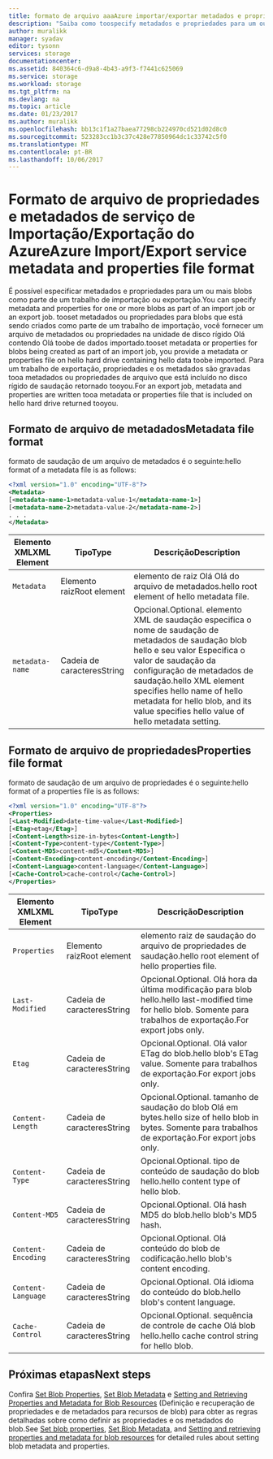 ```yaml
---
title: formato de arquivo aaaAzure importar/exportar metadados e propriedades | Microsoft Docs
description: "Saiba como toospecify metadados e propriedades para um ou mais blobs que fazem parte de uma importação ou exportação de trabalho."
author: muralikk
manager: syadav
editor: tysonn
services: storage
documentationcenter: 
ms.assetid: 840364c6-d9a8-4b43-a9f3-f7441c625069
ms.service: storage
ms.workload: storage
ms.tgt_pltfrm: na
ms.devlang: na
ms.topic: article
ms.date: 01/23/2017
ms.author: muralikk
ms.openlocfilehash: bb13c1f1a27baea77298cb224970cd521d02d8c0
ms.sourcegitcommit: 523283cc1b3c37c428e77850964dc1c33742c5f0
ms.translationtype: MT
ms.contentlocale: pt-BR
ms.lasthandoff: 10/06/2017
---
```

# <a name="azure-importexport-service-metadata-and-properties-file-format"></a><span data-ttu-id="0f3ef-103">Formato de arquivo de propriedades e metadados de serviço de Importação/Exportação do Azure</span><span class="sxs-lookup"><span data-stu-id="0f3ef-103">Azure Import/Export service metadata and properties file format</span></span>
<span data-ttu-id="0f3ef-104">É possível especificar metadados e propriedades para um ou mais blobs como parte de um trabalho de importação ou exportação.</span><span class="sxs-lookup"><span data-stu-id="0f3ef-104">You can specify metadata and properties for one or more blobs as part of an import job or an export job.</span></span> <span data-ttu-id="0f3ef-105">tooset metadados ou propriedades para blobs que está sendo criados como parte de um trabalho de importação, você fornecer um arquivo de metadados ou propriedades na unidade de disco rígido Olá contendo Olá toobe de dados importado.</span><span class="sxs-lookup"><span data-stu-id="0f3ef-105">tooset metadata or properties for blobs being created as part of an import job, you provide a metadata or properties file on hello hard drive containing hello data toobe imported.</span></span> <span data-ttu-id="0f3ef-106">Para um trabalho de exportação, propriedades e os metadados são gravadas tooa metadados ou propriedades de arquivo que está incluído no disco rígido de saudação retornado tooyou.</span><span class="sxs-lookup"><span data-stu-id="0f3ef-106">For an export job, metadata and properties are written tooa metadata or properties file that is included on hello hard drive returned tooyou.</span></span>  
  
## <a name="metadata-file-format"></a><span data-ttu-id="0f3ef-107">Formato de arquivo de metadados</span><span class="sxs-lookup"><span data-stu-id="0f3ef-107">Metadata file format</span></span>  
<span data-ttu-id="0f3ef-108">formato de saudação de um arquivo de metadados é o seguinte:</span><span class="sxs-lookup"><span data-stu-id="0f3ef-108">hello format of a metadata file is as follows:</span></span>  
  
```xml
<?xml version="1.0" encoding="UTF-8"?>  
<Metadata>  
[<metadata-name-1>metadata-value-1</metadata-name-1>]  
[<metadata-name-2>metadata-value-2</metadata-name-2>]  
. . .  
</Metadata>  
```
  
|<span data-ttu-id="0f3ef-109">Elemento XML</span><span class="sxs-lookup"><span data-stu-id="0f3ef-109">XML Element</span></span>|<span data-ttu-id="0f3ef-110">Tipo</span><span class="sxs-lookup"><span data-stu-id="0f3ef-110">Type</span></span>|<span data-ttu-id="0f3ef-111">Descrição</span><span class="sxs-lookup"><span data-stu-id="0f3ef-111">Description</span></span>|  
|-----------------|----------|-----------------|  
|`Metadata`|<span data-ttu-id="0f3ef-112">Elemento raiz</span><span class="sxs-lookup"><span data-stu-id="0f3ef-112">Root element</span></span>|<span data-ttu-id="0f3ef-113">elemento de raiz Olá Olá do arquivo de metadados.</span><span class="sxs-lookup"><span data-stu-id="0f3ef-113">hello root element of hello metadata file.</span></span>|  
|`metadata-name`|<span data-ttu-id="0f3ef-114">Cadeia de caracteres</span><span class="sxs-lookup"><span data-stu-id="0f3ef-114">String</span></span>|<span data-ttu-id="0f3ef-115">Opcional.</span><span class="sxs-lookup"><span data-stu-id="0f3ef-115">Optional.</span></span> <span data-ttu-id="0f3ef-116">elemento XML de saudação especifica o nome de saudação de metadados de saudação blob hello e seu valor Especifica o valor de saudação da configuração de metadados de saudação.</span><span class="sxs-lookup"><span data-stu-id="0f3ef-116">hello XML element specifies hello name of hello metadata for hello blob, and its value specifies hello value of hello metadata setting.</span></span>|  
  
## <a name="properties-file-format"></a><span data-ttu-id="0f3ef-117">Formato de arquivo de propriedades</span><span class="sxs-lookup"><span data-stu-id="0f3ef-117">Properties file format</span></span>  
<span data-ttu-id="0f3ef-118">formato de saudação de um arquivo de propriedades é o seguinte:</span><span class="sxs-lookup"><span data-stu-id="0f3ef-118">hello format of a properties file is as follows:</span></span>  
  
```xml
<?xml version="1.0" encoding="UTF-8"?>  
<Properties>  
[<Last-Modified>date-time-value</Last-Modified>]  
[<Etag>etag</Etag>]  
[<Content-Length>size-in-bytes<Content-Length>]  
[<Content-Type>content-type</Content-Type>]  
[<Content-MD5>content-md5</Content-MD5>]  
[<Content-Encoding>content-encoding</Content-Encoding>]  
[<Content-Language>content-language</Content-Language>]  
[<Cache-Control>cache-control</Cache-Control>]  
</Properties>  
```
  
|<span data-ttu-id="0f3ef-119">Elemento XML</span><span class="sxs-lookup"><span data-stu-id="0f3ef-119">XML Element</span></span>|<span data-ttu-id="0f3ef-120">Tipo</span><span class="sxs-lookup"><span data-stu-id="0f3ef-120">Type</span></span>|<span data-ttu-id="0f3ef-121">Descrição</span><span class="sxs-lookup"><span data-stu-id="0f3ef-121">Description</span></span>|  
|-----------------|----------|-----------------|  
|`Properties`|<span data-ttu-id="0f3ef-122">Elemento raiz</span><span class="sxs-lookup"><span data-stu-id="0f3ef-122">Root element</span></span>|<span data-ttu-id="0f3ef-123">elemento raiz de saudação do arquivo de propriedades de saudação.</span><span class="sxs-lookup"><span data-stu-id="0f3ef-123">hello root element of hello properties file.</span></span>|  
|`Last-Modified`|<span data-ttu-id="0f3ef-124">Cadeia de caracteres</span><span class="sxs-lookup"><span data-stu-id="0f3ef-124">String</span></span>|<span data-ttu-id="0f3ef-125">Opcional.</span><span class="sxs-lookup"><span data-stu-id="0f3ef-125">Optional.</span></span> <span data-ttu-id="0f3ef-126">Olá hora da última modificação para blob hello.</span><span class="sxs-lookup"><span data-stu-id="0f3ef-126">hello last-modified time for hello blob.</span></span> <span data-ttu-id="0f3ef-127">Somente para trabalhos de exportação.</span><span class="sxs-lookup"><span data-stu-id="0f3ef-127">For export jobs only.</span></span>|  
|`Etag`|<span data-ttu-id="0f3ef-128">Cadeia de caracteres</span><span class="sxs-lookup"><span data-stu-id="0f3ef-128">String</span></span>|<span data-ttu-id="0f3ef-129">Opcional.</span><span class="sxs-lookup"><span data-stu-id="0f3ef-129">Optional.</span></span> <span data-ttu-id="0f3ef-130">Olá valor ETag do blob.</span><span class="sxs-lookup"><span data-stu-id="0f3ef-130">hello blob's ETag value.</span></span> <span data-ttu-id="0f3ef-131">Somente para trabalhos de exportação.</span><span class="sxs-lookup"><span data-stu-id="0f3ef-131">For export jobs only.</span></span>|  
|`Content-Length`|<span data-ttu-id="0f3ef-132">Cadeia de caracteres</span><span class="sxs-lookup"><span data-stu-id="0f3ef-132">String</span></span>|<span data-ttu-id="0f3ef-133">Opcional.</span><span class="sxs-lookup"><span data-stu-id="0f3ef-133">Optional.</span></span> <span data-ttu-id="0f3ef-134">tamanho de saudação do blob Olá em bytes.</span><span class="sxs-lookup"><span data-stu-id="0f3ef-134">hello size of hello blob in bytes.</span></span> <span data-ttu-id="0f3ef-135">Somente para trabalhos de exportação.</span><span class="sxs-lookup"><span data-stu-id="0f3ef-135">For export jobs only.</span></span>|  
|`Content-Type`|<span data-ttu-id="0f3ef-136">Cadeia de caracteres</span><span class="sxs-lookup"><span data-stu-id="0f3ef-136">String</span></span>|<span data-ttu-id="0f3ef-137">Opcional.</span><span class="sxs-lookup"><span data-stu-id="0f3ef-137">Optional.</span></span> <span data-ttu-id="0f3ef-138">tipo de conteúdo de saudação do blob hello.</span><span class="sxs-lookup"><span data-stu-id="0f3ef-138">hello content type of hello blob.</span></span>|  
|`Content-MD5`|<span data-ttu-id="0f3ef-139">Cadeia de caracteres</span><span class="sxs-lookup"><span data-stu-id="0f3ef-139">String</span></span>|<span data-ttu-id="0f3ef-140">Opcional.</span><span class="sxs-lookup"><span data-stu-id="0f3ef-140">Optional.</span></span> <span data-ttu-id="0f3ef-141">Olá hash MD5 do blob.</span><span class="sxs-lookup"><span data-stu-id="0f3ef-141">hello blob's MD5 hash.</span></span>|  
|`Content-Encoding`|<span data-ttu-id="0f3ef-142">Cadeia de caracteres</span><span class="sxs-lookup"><span data-stu-id="0f3ef-142">String</span></span>|<span data-ttu-id="0f3ef-143">Opcional.</span><span class="sxs-lookup"><span data-stu-id="0f3ef-143">Optional.</span></span> <span data-ttu-id="0f3ef-144">Olá conteúdo do blob de codificação.</span><span class="sxs-lookup"><span data-stu-id="0f3ef-144">hello blob's content encoding.</span></span>|  
|`Content-Language`|<span data-ttu-id="0f3ef-145">Cadeia de caracteres</span><span class="sxs-lookup"><span data-stu-id="0f3ef-145">String</span></span>|<span data-ttu-id="0f3ef-146">Opcional.</span><span class="sxs-lookup"><span data-stu-id="0f3ef-146">Optional.</span></span> <span data-ttu-id="0f3ef-147">Olá idioma do conteúdo do blob.</span><span class="sxs-lookup"><span data-stu-id="0f3ef-147">hello blob's content language.</span></span>|  
|`Cache-Control`|<span data-ttu-id="0f3ef-148">Cadeia de caracteres</span><span class="sxs-lookup"><span data-stu-id="0f3ef-148">String</span></span>|<span data-ttu-id="0f3ef-149">Opcional.</span><span class="sxs-lookup"><span data-stu-id="0f3ef-149">Optional.</span></span> <span data-ttu-id="0f3ef-150">sequência de controle de cache Olá blob hello.</span><span class="sxs-lookup"><span data-stu-id="0f3ef-150">hello cache control string for hello blob.</span></span>|  

## <a name="next-steps"></a><span data-ttu-id="0f3ef-151">Próximas etapas</span><span class="sxs-lookup"><span data-stu-id="0f3ef-151">Next steps</span></span>

<span data-ttu-id="0f3ef-152">Confira [Set Blob Properties](/rest/api/storageservices/set-blob-properties), [Set Blob Metadata](/rest/api/storageservices/set-blob-metadata) e [Setting and Retrieving Properties and Metadata for Blob Resources](/rest/api/storageservices/setting-and-retrieving-properties-and-metadata-for-blob-resources) (Definição e recuperação de propriedades e de metadados para recursos de blob) para obter as regras detalhadas sobre como definir as propriedades e os metadados do blob.</span><span class="sxs-lookup"><span data-stu-id="0f3ef-152">See [Set blob properties](/rest/api/storageservices/set-blob-properties), [Set Blob Metadata](/rest/api/storageservices/set-blob-metadata), and [Setting and retrieving properties and metadata for blob resources](/rest/api/storageservices/setting-and-retrieving-properties-and-metadata-for-blob-resources) for detailed rules about setting blob metadata and properties.</span></span>
